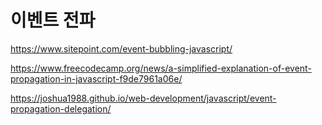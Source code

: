 # 이벤트 전파

https://www.sitepoint.com/event-bubbling-javascript/

https://www.freecodecamp.org/news/a-simplified-explanation-of-event-propagation-in-javascript-f9de7961a06e/

https://joshua1988.github.io/web-development/javascript/event-propagation-delegation/
